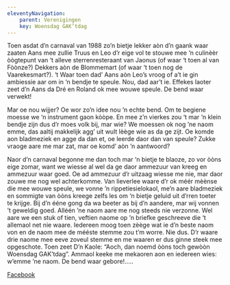 ```yaml
---
eleventyNavigation:
    parent: Verenigingen
    key: Woensdag GAK’tdag
---
```


Toen asdat d’n carnaval van 1988 zo’n bietje lekker aòn d’n gaank waar zaaten Aans mee zullie Truus en Leo d’r eige vol te stouwe mee ‘n culinèèr òògtepunt van ‘t alleve sterrenresteraant van Jaonus (of waar ‘t toen al van Fòònze?) Dekkers aòn de Blommemart (of waar ‘t toen nog de Vaarekesmart?). ‘t Waar toen dad’ Aans aòn Leo’s vroog of a’t ie gin ambiessie aar om in ‘n bendje te speule. Nou, dad aar’t ie. Effekes laoter zeet d’n Aans da Dré en Roland ok mee wouwe speule. De bend waar verwekt!

Mar oe nou wijjer? Oe wor zo’n idee nou ‘n echte bend. Om te begiene moesse we ‘n instrument gaon kòòpe. En mee z’n vierkes zou ‘t mar ‘n klein bendje zijn dus d’r moes volk bij, mar wie? We moessen ok nog ’ne naom emme, das aaltij makkelijk agg’ uit wult lèège wie as da ge zijt. Oe komde aon bladmeziek en agge da dan et, oe leerde daor dan van speule? Zukke vraoge aare me mar zat, mar oe komd’ aòn ’n aantwoord? 

Naor d’n carnaval begonne me dan toch mar ‘n bietje te blaoze, zo vor òòns eige zomar, want we wiesse al wel da ge daor ammezuur van kreeg en ammezuur waar goed. Oe ad ammezuur d’r uitzaag wiesse me nie, mar daor zouwe me nog wel achterkomme. Van lieverlee waare d’r ok méér mèènse die mee wouwe speule, we vonne ’n rippetiesielokaol, me’n aare bladmeziek en sommigte van òòns kreege zelfs les om ‘n bietje geluid uit d’rren toeter te krijge. Bij d’n ééne gong da wa beeter as bij d’n aandere, mar wij vonnen ’t geweldig goed. Alléén ’ne naom aare me nog steeds nie verzonne. Wel aare we een stuk of tien, veftien naome op ’n briefke geschreeve die ‘t allemaol net nie waare. Iedereen moog toen zèège wat ie d’n beste naom von en de naom mee de mééste stemme zou t’m worre. Nie dus. D’r waare drie naome mee eeve zoveul stemme en me waaren er dus ginne steek mee opgeschote. Toen zeet D’n Kaole: “Aoch, dan noemd òòns toch gewòòn Woensdag GAK’tdag”. Ammaol keeke me mekaoren aon en iedereen wies: w’emme ’ne naom. De bend waar gebore!.....

[Facebook](https://www.facebook.com/gaktdag)